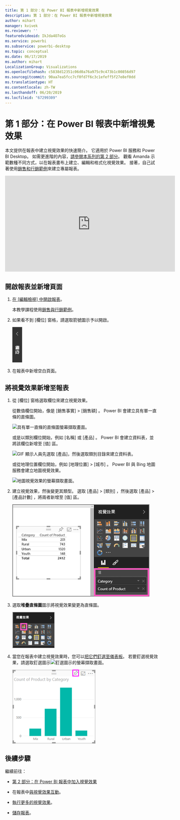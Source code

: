```yaml
---
title: 第 1 部分：在 Power BI 報表中新增視覺效果
description: 第 1 部分：在 Power BI 報表中新增視覺效果
author: mihart
manager: kvivek
ms.reviewer: ''
featuredvideoid: IkJda4O7oGs
ms.service: powerbi
ms.subservice: powerbi-desktop
ms.topic: conceptual
ms.date: 06/17/2019
ms.author: mihart
LocalizationGroup: Visualizations
ms.openlocfilehash: c5838d12351c06d0a76a975c9c473b1c00856d97
ms.sourcegitcommit: 90aa7ea5fcc7cf0fd7f6c3c1efeff5f27e8ef0dd
ms.translationtype: HT
ms.contentlocale: zh-TW
ms.lasthandoff: 06/20/2019
ms.locfileid: "67299309"
---
```

# <a name="part-1-add-visualizations-to-a-power-bi-report"></a>第 1 部分：在 Power BI 報表中新增視覺效果

本文提供在報表中建立視覺效果的快速簡介。 它適用於 Power BI 服務和 Power BI Desktop。 如需更進階的內容，[請參閱本系列的第 2 部分](power-bi-report-add-visualizations-ii.md)。 觀看 Amanda 示範數種不同方式，以在報表畫布上建立、編輯和格式化視覺效果。 接著，自己試著使用[銷售和行銷範例](../sample-datasets.md)來建立專屬報表。

<iframe width="560" height="315" src="https://www.youtube.com/embed/IkJda4O7oGs" frameborder="0" allowfullscreen></iframe>

## <a name="open-a-report-and-add-a-new-page"></a>開啟報表並新增頁面

1. [在 [編輯檢視] 中開啟報表](../service-interact-with-a-report-in-editing-view.md)。

    本教學課程使用[銷售與行銷範例](../sample-datasets.md)。

1. 如果看不到 [欄位]  窗格，請選取箭號圖示予以開啟。

   ![](media/power-bi-report-add-visualizations-i/pbi_nancy_fieldsfiltersarrow.png)

1. 在報表中新增空白頁面。

## <a name="add-visualizations-to-the-report"></a>將視覺效果新增至報表

1. 從 [欄位]  窗格選取欄位來建立視覺效果。

    從數值欄位開始，像是 [銷售事實]   > [銷售額]  。 Power BI 會建立具有單一直條的直條圖。

    ![具有單一直條的直條圖螢幕擷取畫面。](media/power-bi-report-add-visualizations-i/pbi_onecolchart.png)

    或是以類別欄位開始，例如 [名稱]  或 [產品]  。 Power BI 會建立資料表，並將該欄位新增至 [值]  區。

    ![GIF 顯示人員先選取 [產品]，然後選取類別目錄來建立資料表。](media/power-bi-report-add-visualizations-i/pbi_agif_createchart3.gif)

    或從地理位置欄位開始，例如 [地理位置]   > [城市]  。 Power BI 與 Bing 地圖服務會建立地圖視覺效果。

    ![地圖視覺效果的螢幕擷取畫面。](media/power-bi-report-add-visualizations-i/power-bi-map.png)

1. 建立視覺效果，然後變更其類型。 選取 [產品]   > [類別]  ，然後選取 [產品]   > [產品計數]  ，將兩者新增至 [值]  區。

   ![[欄位] 窗格的螢幕擷取畫面，[值] 區也已標示。](media/power-bi-report-add-visualizations-i/part1table1.png)

1. 選取**堆疊直條圖**圖示將視覺效果變更為直條圖。

   ![標示堆疊直條圖圖示的 [視覺效果] 窗格螢幕擷取畫面。](media/power-bi-report-add-visualizations-i/part1converttocolumn.png)

1. 當您在報表中建立視覺效果時，您可以[把它們釘選至儀表板](../service-dashboard-pin-tile-from-report.md)。 若要釘選視覺效果，請選取釘選圖示![釘選圖示的螢幕擷取畫面](media/power-bi-report-add-visualizations-i/pinnooutline.png)。

   ![標示釘選圖示的資料行圖表視覺效果螢幕擷取畫面。](media/power-bi-report-add-visualizations-i/part1pin1.png)
  
## <a name="next-steps"></a>後續步驟

 繼續前往：

* [第 2 部分：在 Power BI 報表中加入視覺效果](power-bi-report-add-visualizations-ii.md)

* 在報表中[與視覺效果互動](../consumer/end-user-reading-view.md)。

* [執行更多的視覺效果](power-bi-report-visualizations.md)。

* [儲存報表](../service-report-save.md)。
